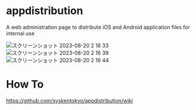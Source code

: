 # appdistribution
A web administration page to distribute iOS and Android application files for internal use

![スクリーンショット 2023-08-20 2 16 33](https://github.com/syskentokyo/appdistribution/assets/6370321/8c191bac-ac06-4b7a-9d0c-860cb154db88)
![スクリーンショット 2023-08-20 2 16 39](https://github.com/syskentokyo/appdistribution/assets/6370321/5d605bd0-d507-4e75-a11c-ca6e28351522)
![スクリーンショット 2023-08-20 2 16 44](https://github.com/syskentokyo/appdistribution/assets/6370321/b1cea1ef-e061-4fe0-9753-eaf49440c622)

# How To

https://github.com/syskentokyo/appdistribution/wiki
